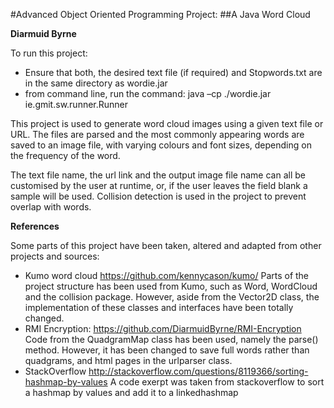 #Advanced Object Oriented Programming Project: 
##A Java Word Cloud

**Diarmuid Byrne**

To run this project:
- Ensure that both, the desired text file (if required) 
and Stopwords.txt are in the same directory as wordie.jar
- from command line, run the command:
java –cp ./wordie.jar ie.gmit.sw.runner.Runner

This project is used to generate word cloud images using a given text file or URL.
The files are parsed and the most commonly appearing words are saved to an image file, with 
varying colours and font sizes, depending on the frequency of the word.

The text file name, the url link and the output image file 
name can all be customised by the user at runtime, or, if the user leaves the field blank
a sample will be used. Collision detection is used in the project to prevent overlap with words.

**References**

Some parts of this project have been taken, altered and adapted from other projects and sources:

- Kumo word cloud 
https://github.com/kennycason/kumo/
Parts of the project structure has been used from Kumo, such as Word, WordCloud and the collision package. However, aside from the Vector2D class, the implementation of these classes and interfaces have been totally changed. 
- RMI Encryption:
https://github.com/DiarmuidByrne/RMI-Encryption
Code from the QuadgramMap class has been used, namely the parse() method. However, it has been changed to save full words rather than quadgrams, and html pages in the urlparser class.
- StackOverflow
http://stackoverflow.com/questions/8119366/sorting-hashmap-by-values
A code exerpt was taken from stackoverflow to sort a hashmap by values and add it to a linkedhashmap
